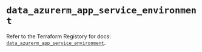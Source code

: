 # `data_azurerm_app_service_environment`

Refer to the Terraform Registory for docs: [`data_azurerm_app_service_environment`](https://www.terraform.io/docs/providers/azurerm/d/app_service_environment).
